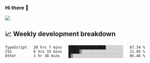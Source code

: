 ### Hi there 👋
<img align="center" src="https://github-readme-stats.vercel.app/api?username=Tumao727&show_icons=true&hide_title=true&theme=dracula" />


## 📈 Weekly development breakdown
<!--START_SECTION:waka-->

```text
TypeScript   20 hrs 7 mins   █████████████████░░░░░░░░   67.34 %
CSS          6 hrs 33 mins   █████▒░░░░░░░░░░░░░░░░░░░   21.95 %
Other        1 hr 38 mins    █▒░░░░░░░░░░░░░░░░░░░░░░░   05.46 %
```

<!--END_SECTION:waka-->